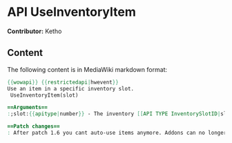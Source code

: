 # API UseInventoryItem

**Contributor:** Ketho

## Content

The following content is in MediaWiki markdown format:

```mediawiki
{{wowapi}} {{restrictedapi|hwevent}}
Use an item in a specific inventory slot.
 UseInventoryItem(slot)

==Arguments==
:;slot:{{apitype|number}} - The inventory [[API TYPE InventorySlotID|slot ID]]

==Patch changes==
: After patch 1.6 you cant auto-use items anymore. Addons can no longer activate items without the press of a button. In order to use UseInventoryItem( GetInventorySlotInfo("Trinket0Slot") ) you will have to call it from a button, keypress or icon as you do with spells.
```